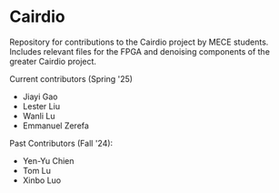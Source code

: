 
# Cairdio

Repository for contributions to the Cairdio project by MECE students. Includes relevant files for the FPGA and denoising components of the greater Cairdio project.

Current contributors (Spring '25)

- Jiayi Gao
- Lester Liu
- Wanli Lu
- Emmanuel Zerefa

Past Contributors (Fall '24):

- Yen-Yu Chien
- Tom Lu
- Xinbo Luo
